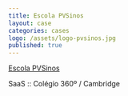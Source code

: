 ```yaml
---
title: Escola PVSinos
layout: case
categories: cases
logo: /assets/logo-pvsinos.jpg
published: true
---
```


[Escola PVSinos](http://www.pvsinos.com.br)

SaaS :: Colégio 360º / Cambridge
